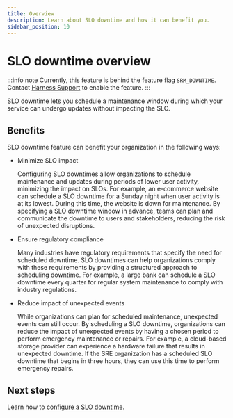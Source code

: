 ```yaml
---
title: Overview
description: Learn about SLO downtime and how it can benefit you.
sidebar_position: 10
---
```



# SLO downtime overview

:::info note
Currently, this feature is behind the feature flag `SRM_DOWNTIME`. Contact [Harness Support](mailto:support@harness.io) to enable the feature.
:::


SLO downtime lets you schedule a maintenance window during which your service can undergo updates without impacting the SLO.

## Benefits

SLO downtime feature can benefit your organization in the following ways:

- Minimize SLO impact

  Configuring SLO downtimes allow organizations to schedule maintenance and updates during periods of lower user activity, minimizing the impact on SLOs. For example, an e-commerce website can schedule a SLO downtime for a Sunday night when user activity is at its lowest. During this time, the website is down for maintenance. By specifying a SLO downtime window in advance, teams can plan and communicate the downtime to users and stakeholders, reducing the risk of unexpected disruptions.

- Ensure regulatory compliance

    Many industries have regulatory requirements that specify the need for scheduled downtime. SLO downtimes can help organizations comply with these requirements by providing a structured approach to scheduling downtime. For example, a large bank can schedule a SLO downtime every quarter for regular system maintenance to comply with industry regulations.


- Reduce impact of unexpected events

  While organizations can plan for scheduled maintenance, unexpected events can still occur. By scheduling a SLO downtime, organizations can reduce the impact of unexpected events by having a chosen period to perform emergency maintenance or repairs. For example, a cloud-based storage provider can experience a hardware failure that results in unexpected downtime. If the SRE organization has a scheduled SLO downtime that begins in three hours, they can use this time to perform emergency repairs.


## Next steps

Learn how to [configure a SLO downtime](./configure-slo-downtime.md).
